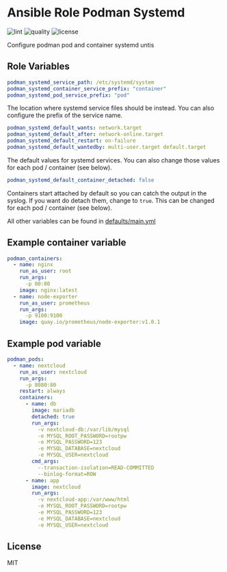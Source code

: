 # Ansible Role Podman Systemd

![lint](https://github.com/outwire/ansible-role-podman_systemd/workflows/lint/badge.svg)
![quality](https://img.shields.io/ansible/quality/52917)
![license](https://img.shields.io/github/license/outwire/ansible-role-podman_systemd)

Configure podman pod and container systemd untis


## Role Variables

```yaml
podman_systemd_service_path: /etc/systemd/system
podman_systemd_container_service_prefix: "container"
podman_systemd_pod_service_prefix: "pod"
```

The location where systemd service files should be instead. You can also configure the prefix of the service name.


```yaml
podman_systemd_default_wants: network.target
podman_systemd_default_after: network-online.target
podman_systemd_default_restart: on-failure
podman_systemd_default_wantedby: multi-user.target default.target
```

The default values for systemd services. You can also change those values for each pod / container (see below).


```yaml
podman_systemd_default_container_detached: false
```

Containers start attached by default so you can catch the output in the syslog. If you want do detach them, change to `true`. This can be changed for each pod / container (see below).


All other variables can be found in [defaults/main.yml](defaults/main.yml)


## Example container variable

```yaml
podman_containers:
  - name: nginx
    run_as_user: root
    run_args:
      -p 80:80
    image: nginx:latest
  - name: node-exporter
    run_as_user: prometheus
    run_args:
      -p 9100:9100
    image: quay.io/prometheus/node-exporter:v1.0.1
```


## Example pod variable

```yaml
podman_pods:
  - name: nextcloud
    run_as_user: nextcloud
    run_args:
      -p 8080:80
    restart: always
    containers:
      - name: db
        image: mariadb
        detached: true
        run_args:
          -v nextcloud-db:/var/lib/mysql
          -e MYSQL_ROOT_PASSWORD=rootpw
          -e MYSQL_PASSWORD=123
          -e MYSQL_DATABASE=nextcloud
          -e MYSQL_USER=nextcloud
        cmd_args:
          --transaction-isolation=READ-COMMITTED
          --binlog-format=ROW
      - name: app
        image: nextcloud
        run_args:
          -v nextcloud-app:/var/www/html
          -e MYSQL_ROOT_PASSWORD=rootpw
          -e MYSQL_PASSWORD=123
          -e MYSQL_DATABASE=nextcloud
          -e MYSQL_USER=nextcloud
```


## License

MIT
